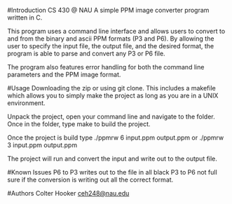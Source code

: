 #Introduction
CS 430 @ NAU
A simple PPM image converter program written in C.

This program uses a command line interface and allows users to convert to and from the binary and ascii
PPM formats (P3 and P6). By allowing the user to specify the input file, the output file, and the desired
format, the program is able to parse and convert any P3 or P6 file.

The program also features error handling for both the command line parameters and the PPM image format.

#Usage
Downloading the zip or using git clone. This includes a makefile which allows you to simply make the
project as long as you are in a UNIX environment.

Unpack the project, open your command line and navigate to the folder. Once in the folder, type make to
build the project.

Once the project is build type ./ppmrw 6 input.ppm output.ppm or ./ppmrw 3 input.ppm output.ppm

The project will run and convert the input and write out to the output file.

#Known	Issues
P6 to P3 writes out to the file in all black
P3 to P6 not full sure if the conversion is writing out all the correct format.

#Authors
Colter Hooker
ceh248@nau.edu
